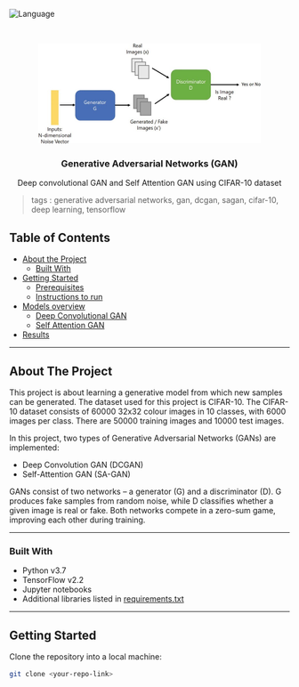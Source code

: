 ![Language](https://img.shields.io/badge/language-python--3.7-blue)

<!-- PROJECT LOGO -->
<br />

<p align="center">
  <img src="results/doc_images/logo.jpg" alt="Logo" width="400" height="180">
  <h3 align="center">Generative Adversarial Networks (GAN)</h3>
  <p align="center">
    Deep convolutional GAN and Self Attention GAN using CIFAR-10 dataset
  </p>
</p>

> tags : generative adversarial networks, gan, dcgan, sagan, cifar-10, deep learning, tensorflow

<!-- TABLE OF CONTENTS -->
## Table of Contents

* [About the Project](#about-the-project)
  * [Built With](#built-with)
* [Getting Started](#getting-started)
  * [Prerequisites](#prerequisites)
  * [Instructions to run](#instructions-to-run)
* [Models overview](#models-overview)
  * [Deep Convolutional GAN](#deep-convolutional-gan)
  * [Self Attention GAN](#self-attention-gan)
* [Results](#results)

---

## About The Project

This project is about learning a generative model from which new samples can be generated. The dataset used for this project is CIFAR-10. The CIFAR-10 dataset consists of 60000 32x32 colour images in 10 classes, with 6000 images per class. There are 50000 training images and 10000 test images.  

In this project, two types of Generative Adversarial Networks (GANs) are implemented:  

* Deep Convolution GAN (DCGAN)  
* Self-Attention GAN (SA-GAN)  

GANs consist of two networks – a generator (G) and a discriminator (D). G produces fake samples from random noise, while D classifies whether a given image is real or fake. Both networks compete in a zero-sum game, improving each other during training.  

---

### Built With
* Python v3.7  
* TensorFlow v2.2  
* Jupyter notebooks  
* Additional libraries listed in [requirements.txt](requirements.txt)  

---

## Getting Started

Clone the repository into a local machine:

```bash
git clone <your-repo-link>
